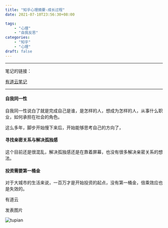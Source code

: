 ```yaml
---
title: "知乎心理摘要-成长过程"
date: 2021-07-10T23:56:30+08:00

tags:
    - "心理"
    - "自我反思"
categories:
    - "知乎"
    - "心理"
draft: false
---
```

------------------------------

笔记的链接：

[有道云笔记](https://note.youdao.com/s/Igq63Z8V)

--------------------------------

#### 自我同一性
自我同一性说白了就是完成自己是谁，是怎样的人，想成为怎样的人，从事什么职业，如何承担在社会的角色。

这么多年，脚步开始慢下来后，开始能够思考自己的方向了，

#### 寻找亲密关系与解决孤独感
这个目前还是很混乱，解决孤独感还是在靠着屏幕，也没有很多解决亲密关系的想法。

#### 投资需要第一桶金
对于大城市的生活来说，一百万才是开始投资的起点，没有第一桶金，倍乘效应也是失效的。


有道云

发表图片 

![tupian](https://static-1252005972.cos.ap-shanghai.myqcloud.com/picture/2021/07/lADPDhmOwJRbz5nNLjbNAsQ_708_11830.jpg/sf)

